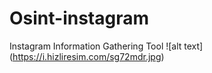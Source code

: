 # Osint-instagram
Instagram Information Gathering Tool
![alt text] (https://i.hizliresim.com/sg72mdr.jpg)
